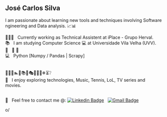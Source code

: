## José Carlos Silva

<!--
**joscarlossr/joscarlossr** is a ✨ _special_ ✨ repository because its `README.md` (this file) appears on your GitHub profile.

Here are some ideas to get you started:

- 🔭 Currently studying Computer Science at Universidade Vila Velha.
- 🌱 Foco meus estudos em Machine Learning e Desenvolvimento.
- 👯 I’m looking to collaborate on ...
- 🤔 I’m looking for help with ...
- 💬 Ask me about ...
- 📫 How to reach me: ...
- 😄 Pronouns: ...
- ⚡ Fun fact: ...
-->
I am passionate about learning new tools and techniques involving Software ngineering and Data analysis.  :chart_with_upwards_trend::bar_chart:

:mag_right::battery::calling:  &nbsp; Currently working as Technical Assistent at iPlace - Grupo Herval.
<br/> :books: &nbsp; I am studying Computer Science :computer: at Universidade Vila Velha (UVV).
<br/> :pushpin: &nbsp; ​&#129504;
​🔌​
<br/> :computer: &nbsp; Python [Numpy / Pandas | Scrapy]

<br/> 🎻💡🎨🏊🎾📚🚿🎭⛺💀🌀❄⏳❔
<br/> 💬  &nbsp; I enjoy exploring technologies, Music, Tennis, LoL, TV series and movies.

<br/> :email: &nbsp; Feel free to contact me @: [![Linkedin Badge](https://img.shields.io/badge/-JCarlosSilva-blue?style=flat-square&logo=Linkedin&logoColor=white&link=https://www.linkedin.com/in/j-carlos-silva/?locale=en_US)](https://www.linkedin.com/in/j-carlos-silva/?locale=en_US)
&nbsp;
[![Gmail Badge](https://img.shields.io/badge/-joscarlossr@gmail.com-c14438?style=flat-square&logo=Gmail&logoColor=white&link=mailto:joscarlossr@gmail.com)](mailto:joscarlossr@gmail.com)
<br/> 

 o/

